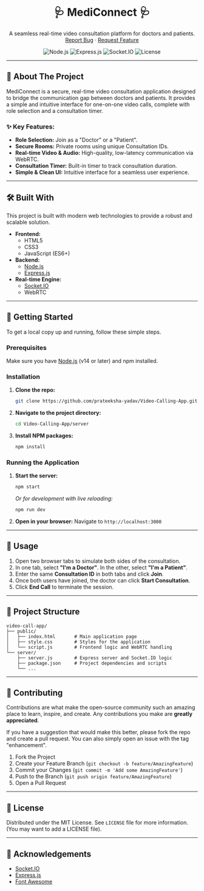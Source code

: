 <div align="center">
  <!-- You can replace this with your own logo -->
  <h1 align="center">🩺 MediConnect 🩺</h1>
  <p align="center">
    A seamless real-time video consultation platform for doctors and patients.
    <br />
    <a href="https://github.com/prateeksha-yadav/Video-Calling-App/issues">Report Bug</a>
    ·
    <a href="https://github.com/prateeksha-yadav/Video-Calling-App/issues">Request Feature</a>
  </p>

  <p align="center">
    <img src="https://img.shields.io/badge/node.js-v18.x-green.svg" alt="Node.js">
    <img src="https://img.shields.io/badge/express.js-v4.x-blue.svg" alt="Express.js">
    <img src="https://img.shields.io/badge/socket.io-v4.x-yellow.svg" alt="Socket.IO">
    <img src="https://img.shields.io/badge/license-MIT-lightgrey.svg" alt="License">
  </p>
</div>

---

## 🌟 About The Project

MediConnect is a secure, real-time video consultation application designed to bridge the communication gap between doctors and patients. It provides a simple and intuitive interface for one-on-one video calls, complete with role selection and a consultation timer.



### ✨ Key Features:
*   **Role Selection:** Join as a "Doctor" or a "Patient".
*   **Secure Rooms:** Private rooms using unique Consultation IDs.
*   **Real-time Video & Audio:** High-quality, low-latency communication via WebRTC.
*   **Consultation Timer:** Built-in timer to track consultation duration.
*   **Simple & Clean UI:** Intuitive interface for a seamless user experience.

---

## 🛠️ Built With

This project is built with modern web technologies to provide a robust and scalable solution.

*   **Frontend:**
    *   HTML5
    *   CSS3
    *   JavaScript (ES6+)
*   **Backend:**
    *   [Node.js](https://nodejs.org/)
    *   [Express.js](https://expressjs.com/)
*   **Real-time Engine:**
    *   [Socket.IO](https://socket.io/)
    *   WebRTC
---

## 🚀 Getting Started

To get a local copy up and running, follow these simple steps.

### Prerequisites

Make sure you have [Node.js](https://nodejs.org/) (v14 or later) and npm installed.

### Installation

1.  **Clone the repo:**
    ```sh
    git clone https://github.com/prateeksha-yadav/Video-Calling-App.git
    ```
2.  **Navigate to the project directory:**
    ```sh
    cd Video-Calling-App/server
    ```
3.  **Install NPM packages:**
    ```sh
    npm install
    ```

### Running the Application

1.  **Start the server:**
    ```sh
    npm start
    ```
    *Or for development with live reloading:*
    ```sh
    npm run dev
    ```
2.  **Open in your browser:**
    Navigate to `http://localhost:3000`

---

## 📖 Usage

1.  Open two browser tabs to simulate both sides of the consultation.
2.  In one tab, select **"I'm a Doctor"**. In the other, select **"I'm a Patient"**.
3.  Enter the same **Consultation ID** in both tabs and click **Join**.
4.  Once both users have joined, the doctor can click **Start Consultation**.
5.  Click **End Call** to terminate the session.

---

## 📂 Project Structure

```
video-call-app/
├── public/
│   ├── index.html       # Main application page
│   ├── style.css        # Styles for the application
│   └── script.js        # Frontend logic and WebRTC handling
└── server/
    ├── server.js        # Express server and Socket.IO logic
    ├── package.json     # Project dependencies and scripts
    └── ...
```

---

## 🤝 Contributing

Contributions are what make the open-source community such an amazing place to learn, inspire, and create. Any contributions you make are **greatly appreciated**.

If you have a suggestion that would make this better, please fork the repo and create a pull request. You can also simply open an issue with the tag "enhancement".

1.  Fork the Project
2.  Create your Feature Branch (`git checkout -b feature/AmazingFeature`)
3.  Commit your Changes (`git commit -m 'Add some AmazingFeature'`)
4.  Push to the Branch (`git push origin feature/AmazingFeature`)
5.  Open a Pull Request

---

## 📜 License

Distributed under the MIT License. See `LICENSE` file for more information. (You may want to add a LICENSE file).

---

## 🙏 Acknowledgements

*   [Socket.IO](https://socket.io/)
*   [Express.js](https://expressjs.com/)
*   [Font Awesome](https://fontawesome.com/) 
